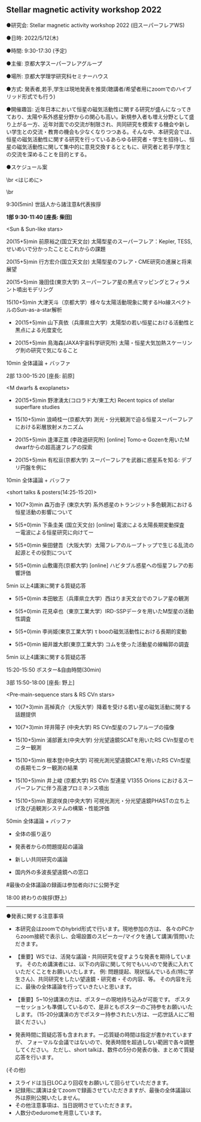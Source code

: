 ## Stellar magnetic activity workshop 2022

●研究会: Stellar magnetic activity workshop 2022 (旧スーパーフレアWS)

●日時: 2022/5/12(木) 

●時間: 9:30-17:30 (予定)

●主催: 京都大学スーパーフレアグループ

●場所: 京都大学理学研究科セミナーハウス 

●方式: 発表者,若手,学生は現地発表を推奨(聴講者/希望者用にzoomでのハイブリッド形式でも行う)

●開催趣旨: 近年日本において恒星の磁気活動性に関する研究が盛んになってきており、太陽や系外惑星分野からの関心も高い。新規参入者も増え分野として盛り上がる一方、近年対面での交流が制限され、共同研究を模索する機会や新しい学生との交流・教育の機会も少なくなりつつある。そんな中、本研究会では、恒星の磁気活動性に関する研究を行っているあらゆる研究者・学生を招待し、恒星の磁気活動性に関して集中的に意見交換するとともに、研究者と若手/学生との交流を深めることを目的とする。

●スケジュール案

\br
<はじめに>

\br

9:30(5min) 世話人から諸注意&代表挨拶


**1部 9:30-11:40 [座長: 柴田]**

<Sun & Sun-like stars>

20(15+5)min 前原裕之(国立天文台) 太陽型星のスーパーフレア：Kepler, TESS, せいめいで分かったこととこれからの課題

20(15+5)min 行方宏介(国立天文台) 太陽型星のフレア・CME研究の進展と将来展望

20(15+5)min 幾田佳(東京大学) スーパーフレア星の黒点マッピングとフィラメント噴出モデリング

15(10+5)min 大津天斗（京都大学）様々な太陽活動現象に関するHα線スペクトルのSun-as-a-star解析

- 20(15+5)min 山下真依（兵庫県立大学）太陽型の若い恒星における活動性と黒点による光度変化

- 20(15+5)min 鳥海森(JAXA宇宙科学研究所) 太陽・恒星大気加熱スケーリング則の研究で気になること

10min 全体議論 + バッファ

2部 13:00-15:20 [座長: 前原]

<M dwarfs & exoplanets>

- 20(15+5)min 野津湧太(コロラド大/東工大) Recent topics of stellar superflare studies

- 15(10+5)min 浪崎桂一(京都大学) 測光・分光観測で迫る恒星スーパーフレアにおける彩層放射メカニズム

- 20(15+5)min 逢澤正嵩 (李政道研究所) [online] Tomo-e Gozenを用いたM dwarfからの超高速フレアの探索

- 20(15+5)min 有松亘(京都大学) スーパーフレアを武器に惑星系を知る: デブリ円盤を例に

10min 全体議論 + バッファ

<short talks & posters(14:25-15:20)>

- 10(7+3)min 森万由子 (東京大学) 系外惑星のトランジット多色観測における恒星活動の影響について

- 5(5+0)min 下条圭美 (国立天文台) [online] 電波による太陽長期変動探査　ー電波による恒星研究に向けてー

- 5(5+0)min 柴田健吾（大阪大学）太陽フレアのループトップで生じる乱流の起源とその役割について

- 5(5+0)min 山敷庸亮(京都大学) [online] ハビタブル惑星への恒星フレアの影響評価

5min 以上4講演に関する質疑応答

- 5(5+0)min 本田敏志（兵庫県立大学）西はりま天文台でのフレア星の観測

- 5(5+0)min 花見卓也（東京工業大学）IRD-SSPデータを用いたM型星の活動性調査

- 5(5+0)min 李尚姫(東京工業大学) τ booの磁気活動性における長期的変動

- 5(5+0)min 細井雄大郎(東京工業大学) コムを使った活動星の線輪郭の調査

5min 以上4講演に関する質疑応答




15:20-15:50 ポスター&自由時間(30min)




3部 15:50-18:00 [座長: 野上]

<Pre-main-sequence stars & RS CVn stars>

- 10(7+3)min 高棹真介（大阪大学）降着を受ける若い星の磁気活動に関する話題提供

- 10(7+3)min 坪井陽子 (中央大学) RS CVn型星のフレアループの描像

- 15(10+5)min 浦部蒼太(中央大学) 分光望遠鏡SCATを用いたRS CVn型星のモニター観測

- 15(10+5)min 根本登(中央大学) 可視光測光望遠鏡CATを用いたRS CVn型星の長期モニター観測の結果

- 15(10+5)min 井上峻 (京都大学) RS CVn 型連星 V1355 Orions におけるスーパーフレアに伴う高速プロミネンス噴出

- 15(10+5)min 那波咲良(中央大学) 可視光測光・分光望遠鏡PHASTの立ち上げ及び追観測システムの構築・性能評価

50min 全体議論 + バッファ

- 全体の振り返り

- 発表者からの問題提起の議論

- 新しい共同研究の議論

- 国内外の多波長望遠鏡への窓口

#最後の全体議論の録画は参加者向けに公開予定

18:00 終わりの挨拶(野上)



******************************************
●発表に関する注意事項
- 本研究会はzoomでのhybrid形式で行います。現地参加の方は、
各々のPCからzoom接続で表示し、会場設置のスピーカー/マイクを通して講演/質問いただきます。

- 【重要】WSでは、活発な議論・共同研究を促すような発表を期待しています。
そのため講演者には、以下の内容に関して何でもいいので発表に入れていただくことをお願いいたします。
例: 問題提起、現状悩んでいる点(特に学生さん)、共同研究をしたい望遠鏡・研究者・その内容、等。
その内容を元に、最後の全体議論を行っていきたいと思います。

- 【重要】5~10分講演の方は、ポスターの現地持ち込みが可能です。
ポスターセッションも準備しているので、是非ともポスターのご持参をお願いいたします。
(15-20分講演の方でポスター持参されたい方は、一応世話人にご相談ください。)

- 発表時間に質疑応答も含まれます。一応質疑の時間は指定が書かれていますが、
フォーマルな会議ではないので、発表時間を超過しない範囲で各々調整してください。
ただし、short talkは、数件の5分の発表の後、まとめて質疑応答を行います。

(その他)
- スライドは当日LOCより回収をお願いして回らせていただきます。
- 記録用に講演は全てzoomで録画させていただきますが、最後の全体議論以外は原則公開いたしません。
- その他注意事項は、当日説明させていただきます。
- 人数分のeduromeを用意しています。

